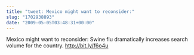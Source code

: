 ```yaml
---
title: "tweet: Mexico might want to reconsider:"
slug: "1702938893"
date: "2009-05-05T03:48:31+00:00"
---
```

Mexico might want to reconsider: Swine flu dramatically increases search volume for the country. http://bit.ly/f6o4u